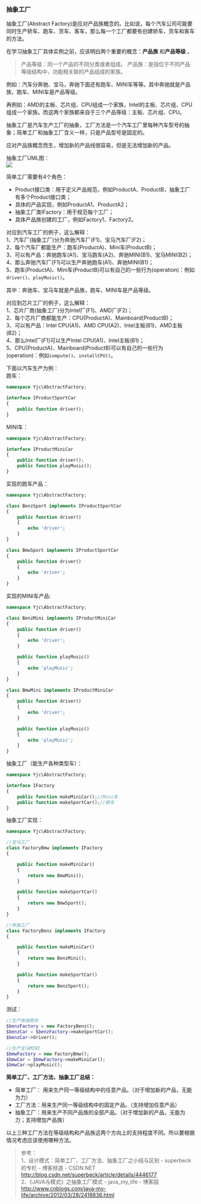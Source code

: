 ### 抽象工厂
抽象工厂(Abstract Factory)是应对产品族概念的。比如说，每个汽车公司可能要同时生产轿车、跑车、货车、客车，那么每一个工厂都要有创建轿车，货车和客车的方法。

在学习抽象工厂具体实例之前，应该明白两个重要的概念：**产品族** 和**产品等级** 。

>产品等级：同一个产品的不同分类或者组成。
>产品族：是指位于不同产品等级结构中，功能相关联的产品组成的家族。

例如：汽车分奔驰、宝马，奔驰下面还有跑车、MINI车等等。其中奔驰就是产品族，跑车、MINI车是产品等级。

再例如：AMD的主板、芯片组、CPU组成一个家族，Intel的主板、芯片组、CPU组成一个家族。而这两个家族都来自于三个产品等级：主板、芯片组、CPU。


抽象工厂是汽车生产工厂的抽象，工厂方法是一个汽车工厂里每种汽车型号的抽象；简单工厂和抽象工厂含义一样，只是产品型号是固定的。

应对产品族概念而生，增加新的产品线很容易，但是无法增加新的产品。



抽象工厂UML图：  
![](http://images2015.cnblogs.com/blog/663847/201706/663847-20170625100444491-999655354.png)

简单工厂需要有4个角色：

- Product接口类：用于定义产品规范，例如ProductA、ProductB，抽象工厂有多个Product接口类；
- 具体的产品实现，例如ProductA1、ProductA2；
- 抽象工厂类IFactory：用于规范每个工厂；
- 具体产品族创建的工厂，例如Factory1、Factory2。

对应到汽车工厂的例子，这么解释：  
1、汽车厂(抽象工厂)分为奔驰汽车厂(F1)、宝马汽车厂(F2)；  
2、每个汽车厂都能生产：跑车(ProductA)、Mini车(ProductB)；  
3、可以有产品：奔驰跑车(A1)、宝马跑车(A2)、奔驰MINI(B1)、宝马MINI(B2)；  
4、那么奔驰汽车厂(F1)可以生产奔驰跑车(A1)、奔驰MINI(B1)；  
5、跑车(ProductA)、Mini车(ProductB)可以有自己的一些行为(operation)：例如`driver()`、`playMusic()`。  

其中：奔驰车、宝马车就是产品族，跑车、MINI车是产品等级。

对应到芯片工厂的例子，这么解释：  
1、芯片厂商(抽象工厂)分为Intel厂(F1)、AMD厂(F2)；  
2、每个芯片厂商都能生产：CPU(ProductA)、Mainboard(ProductB)；  
3、可以有产品：Intel CPU(A1)、AMD CPU(A2)、Intel主板(B1)、AMD主板(B2)；  
4、那么Intel厂(F1)可以生产Intel CPU(A1)、Intel主板(B1)；  
5、CPU(ProductA)、Mainboard(ProductB)可以有自己的一些行为(operation)：例如`compute()`、`installCPU()`。  

下面以汽车生产为例：  
跑车：  
``` php
namespace Yjc\AbstractFactory;

interface IProductSportCar
{
    public function driver();
}
```

MINI车：
``` php
namespace Yjc\AbstractFactory;

interface IProductMiniCar
{
    public function driver();
    public function playMusic();
}
```

实现的跑车产品：
``` php
namespace Yjc\AbstractFactory;

class BenzSport implements IProductSportCar
{
    public function driver()
    {
        echo 'driver';
    }
}

class BmwSport implements IProductSportCar
{
    public function driver()
    {
        echo 'driver';
    }
}
```

实现的MINI车产品:
``` php
namespace Yjc\AbstractFactory;

class BenzMini implements IProductMiniCar
{
    public function driver()
    {
        echo 'driver';
    }

    public function playMusic()
    {
        echo 'playMusic';
    }
}

class BmwMini implements IProductMiniCar
{
    public function driver()
    {
        echo 'driver';
    }

    public function playMusic()
    {
        echo 'playMusic';
    }
}
```

抽象工厂（能生产各种类型车）：
``` php
namespace Yjc\AbstractFactory;

interface IFactory
{
    public function makeMiniCar();//Mini车
    public function makeSportCar();//跑车
}
```

抽象工厂实现：
``` php
namespace Yjc\AbstractFactory;

//宝马工厂
class FactoryBmw implements IFactory
{

    public function makeMiniCar()
    {
        return new BmwMini();
    }

    public function makeSportCar()
    {
        return new BmwSport();
    }
}

//奔驰工厂
class FactoryBenz implements IFactory
{

    public function makeMiniCar()
    {
        return new BenzMini();
    }

    public function makeSportCar()
    {
        return new BenzSport();
    }
}
```

测试：
``` php
//生产奔驰跑车
$benzFactory = new FactoryBenz();
$benzCar = $benzFactory->makeSportCar();
$benzCar->driver();

//生产宝马MINI
$bmwFactory = new FactoryBmw();
$bmwCar = $bmwFactory->makeMiniCar();
$bmwCar->playMusic();
```

**简单工厂、工厂方法、抽象工厂总结：**

- 简单工厂： 用来生产同一等级结构中的任意产品。（对于增加新的产品，无能为力）
- 工厂方法：用来生产同一等级结构中的固定产品。（支持增加任意产品）  
- 抽象工厂：用来生产不同产品族的全部产品。（对于增加新的产品，无能为力；支持增加产品族）  

以上三种工厂方法在等级结构和产品族这两个方向上的支持程度不同。所以要根据情况考虑应该使用哪种方法。  

>参考：  
1、设计模式：简单工厂、工厂方法、抽象工厂之小结与区别 - superbeck的专栏 - 博客频道 - CSDN.NET  
http://blog.csdn.net/superbeck/article/details/4446177  
2、《JAVA与模式》之抽象工厂模式 - java_my_life - 博客园
http://www.cnblogs.com/java-my-life/archive/2012/03/28/2418836.html